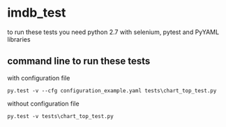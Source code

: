 # imdb_test

to run these tests you need python 2.7 with selenium, pytest and PyYAML libraries

command line to run these tests
---
with configuration file
```
py.test -v --cfg configuration_example.yaml tests\chart_top_test.py
```
without configuration file
```
py.test -v tests\chart_top_test.py
```
